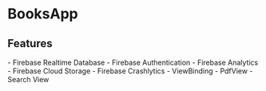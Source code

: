 # BooksApp

<h2> Features </h2>
- Firebase Realtime Database
- Firebase Authentication
- Firebase Analytics
- Firebase Cloud Storage
- Firebase Crashlytics
- ViewBinding
- PdfView
- Search View
